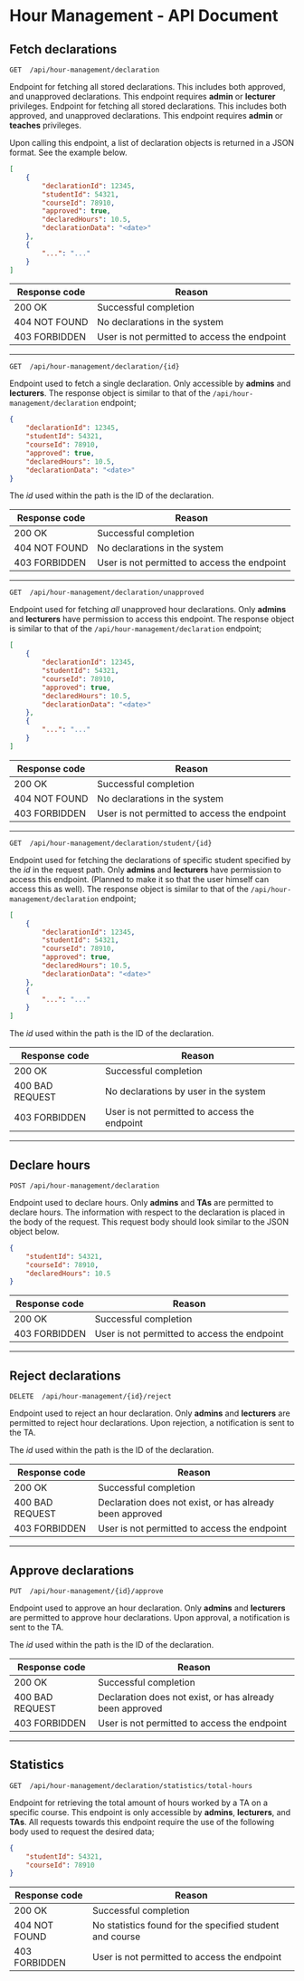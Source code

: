 # Hour Management - API Document

## Fetch declarations

```
GET  /api/hour-management/declaration
```

Endpoint for fetching all stored declarations. This includes both approved, and unapproved declarations. This endpoint requires **admin** or **lecturer** privileges.
Endpoint for fetching all stored declarations. This includes both approved, and unapproved declarations. This endpoint requires **admin** or **teaches** privileges.

Upon calling this endpoint, a list of declaration objects is returned in a JSON format. See the example below.

```json
[
    {
        "declarationId": 12345,
        "studentId": 54321,
        "courseId": 78910,
        "approved": true,
        "declaredHours": 10.5,
        "declarationData": "<date>"
    },
    {
        "...": "..."
    }
]
```

| Response code | Reason                                       |
| ------------- | -------------------------------------------- |
| 200 OK        | Successful completion                        |
| 404 NOT FOUND | No declarations in the system                |
| 403 FORBIDDEN | User is not permitted to access the endpoint |

---

```
GET  /api/hour-management/declaration/{id}
```

Endpoint used to fetch a single declaration. Only accessible by **admins** and **lecturers**. The response object is similar to that of the `/api/hour-management/declaration` endpoint;

```json
{
    "declarationId": 12345,
    "studentId": 54321,
    "courseId": 78910,
    "approved": true,
    "declaredHours": 10.5,
    "declarationData": "<date>"
}
```

The *id* used within the path is the ID of the declaration.

| Response code | Reason                                       |
| ------------- | -------------------------------------------- |
| 200 OK        | Successful completion                        |
| 404 NOT FOUND | No declarations in the system                |
| 403 FORBIDDEN | User is not permitted to access the endpoint |

---

```
GET  /api/hour-management/declaration/unapproved
```

Endpoint used for fetching *all* unapproved hour declarations. Only **admins** and **lecturers** have permission to access this endpoint. The response object is similar to that of the `/api/hour-management/declaration` endpoint;

```json
[
    {
        "declarationId": 12345,
        "studentId": 54321,
        "courseId": 78910,
        "approved": true,
        "declaredHours": 10.5,
        "declarationData": "<date>"
    },
    {
        "...": "..."
    }
]
```

| Response code | Reason                                       |
| ------------- | -------------------------------------------- |
| 200 OK        | Successful completion                        |
| 404 NOT FOUND | No declarations in the system                |
| 403 FORBIDDEN | User is not permitted to access the endpoint |

---

```
GET  /api/hour-management/declaration/student/{id}
```

Endpoint used for fetching the declarations of specific student specified by the *id* in the request path. Only **admins** and **lecturers** have permission to access this endpoint. (Planned to make it so that the user himself can access this as well). The response object is similar to that of the `/api/hour-management/declaration` endpoint;

```json
[
    {
        "declarationId": 12345,
        "studentId": 54321,
        "courseId": 78910,
        "approved": true,
        "declaredHours": 10.5,
        "declarationData": "<date>"
    },
    {
        "...": "..."
    }
]
```

The *id* used within the path is the ID of the declaration.

| Response code   | Reason                                       |
| --------------- | -------------------------------------------- |
| 200 OK          | Successful completion                        |
| 400 BAD REQUEST | No declarations by user in the system        |
| 403 FORBIDDEN   | User is not permitted to access the endpoint |

---

## Declare hours

```
POST /api/hour-management/declaration
```

Endpoint used to declare hours. Only **admins** and **TAs** are permitted to declare hours. The information with respect to the declaration is placed in the body of the request. This request body should look similar to the JSON object below.

```json
{
    "studentId": 54321,
    "courseId": 78910,
    "declaredHours": 10.5
}
```

| Response code | Reason                                       |
| ------------- | -------------------------------------------- |
| 200 OK        | Successful completion                        |
| 403 FORBIDDEN | User is not permitted to access the endpoint |

---

## Reject declarations

```
DELETE  /api/hour-management/{id}/reject
```

Endpoint used to reject an hour declaration. Only **admins** and **lecturers** are permitted to reject hour declarations. Upon rejection, a notification is sent to the TA.

The *id* used within the path is the ID of the declaration.

| Response code   | Reason                                                   |
| --------------- | -------------------------------------------------------- |
| 200 OK          | Successful completion                                    |
| 400 BAD REQUEST | Declaration does not exist, or has already been approved |
| 403 FORBIDDEN   | User is not permitted to access the endpoint             |

---

## Approve declarations

```
PUT  /api/hour-management/{id}/approve
```

Endpoint used to approve an hour declaration. Only **admins** and **lecturers** are permitted to approve hour declarations. Upon approval, a notification is sent to the TA.

The *id* used within the path is the ID of the declaration.

| Response code   | Reason                                                   |
| --------------- | -------------------------------------------------------- |
| 200 OK          | Successful completion                                    |
| 400 BAD REQUEST | Declaration does not exist, or has already been approved |
| 403 FORBIDDEN   | User is not permitted to access the endpoint             |

---

## Statistics

```
GET  /api/hour-management/declaration/statistics/total-hours
```

Endpoint for retrieving the total amount of hours worked by a TA on a specific course. This endpoint is only accessible by **admins**, **lecturers**, and **TAs**. All requests towards this endpoint require the use of the following body used to request the desired data;

```json
{
    "studentId": 54321,
    "courseId": 78910
}
```

| Response code | Reason                                                   |
| ------------- | -------------------------------------------------------- |
| 200 OK        | Successful completion                                    |
| 404 NOT FOUND | No statistics found for the specified student and course |
| 403 FORBIDDEN | User is not permitted to access the endpoint             |

